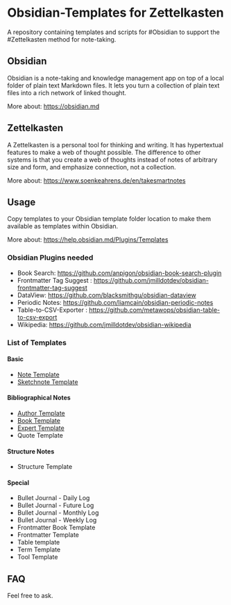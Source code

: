 # Obsidian-Templates for Zettelkasten
A repository containing templates and scripts for #Obsidian to support the #Zettelkasten method for note-taking.

## Obsidian
Obsidian is a note-taking and knowledge management app on top of a local folder of plain text Markdown files. It lets you turn a collection of plain text files into a rich network of linked thought.

More about: https://obsidian.md

## Zettelkasten
A Zettelkasten is a personal tool for thinking and writing. It has hypertextual features to make a web of thought possible. The difference to other systems is that you create a web of thoughts instead of notes of arbitrary size and form, and emphasize connection, not a collection.

More about: https://www.soenkeahrens.de/en/takesmartnotes

## Usage
Copy templates to your Obsidian template folder location to make them available as templates within Obsidian.

More about: https://help.obsidian.md/Plugins/Templates

### Obsidian Plugins needed
- Book Search: https://github.com/anpigon/obsidian-book-search-plugin
- Frontmatter Tag Suggest : https://github.com/jmilldotdev/obsidian-frontmatter-tag-suggest
- DataView: https://github.com/blacksmithgu/obsidian-dataview
- Periodic Notes: https://github.com/liamcain/obsidian-periodic-notes
- Table-to-CSV-Exporter : https://github.com/metawops/obsidian-table-to-csv-export
- Wikipedia: https://github.com/jmilldotdev/obsidian-wikipedia

### List of Templates

#### Basic
- [Note Template](https://github.com/groepl/Obsidian-Templates/blob/main/_Note%20Template.md)
- [Sketchnote Template](https://github.com/groepl/Obsidian-Templates/blob/main/_Sketchnote%20Template.md)

#### Bibliographical Notes
- [Author Template](https://github.com/groepl/Obsidian-Templates/blob/main/Author%20Template.md)
- [Book Template](https://github.com/groepl/Obsidian-Templates/blob/main/Book%20Template.md)
- [Expert Template](https://github.com/groepl/Obsidian-Templates/blob/main/Expert%20Template.md)
- Quote Template

#### Structure Notes
- Structure Template

#### Special
- Bullet Journal - Daily Log
- Bullet Journal - Future Log
- Bullet Journal - Monthly Log
- Bullet Journal - Weekly Log
- Frontmatter Book Template
- Frontmatter Template
- Table template
- Term Template
- Tool Template

## FAQ
Feel free to ask.
